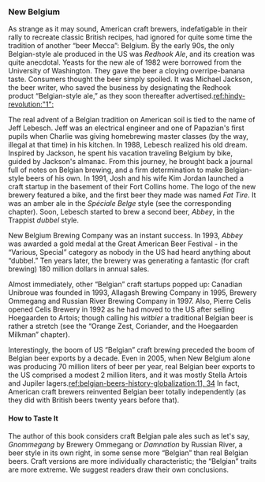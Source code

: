 ### New Belgium

As strange as it may sound, American craft brewers, indefatigable in their rally to recreate classic British recipes, had ignored for quite some time the tradition of another “beer Mecca”: Belgium. By the early 90s, the only Belgian-style ale produced in the US was *Redhook Ale*, and its creation was quite anecdotal. Yeasts for the new ale of 1982 were borrowed from the University of Washington. They gave the beer a cloying overripe-banana taste. Consumers thought the beer simply spoiled. It was Michael Jackson, the beer writer, who saved the business by designating the Redhook product “Belgian-style ale,” as they soon thereafter advertised.[ref:hindy-revolution:"1":]()

The real advent of a Belgian tradition on American soil is tied to the name of Jeff Lebesch. Jeff was an electrical engineer and one of Papazian's first pupils when Charlie was giving homebrewing master classes (by the way, illegal at that time) in his kitchen. In 1988, Lebesch realized his old dream. Inspired by Jackson, he spent his vacation traveling Belgium by bike, guided by Jackson's almanac. From this journey, he brought back a journal full of notes on Belgian brewing, and a firm determination to make Belgian-style beers of his own. In 1991, Josh and his wife Kim Jordan launched a craft startup in the basement of their Fort Collins home. The logo of the new brewery featured a bike, and the first beer they made was named *Fat Tire*. It was an amber ale in the *Spéciale Belge* style (see the corresponding chapter). Soon, Lebesch started to brew a second beer, *Abbey*, in the Trappist *dubbel* style.

New Belgium Brewing Company was an instant success. In 1993, *Abbey* was awarded a gold medal at the Great American Beer Festival - in the “Various, Special” category as nobody in the US had heard anything about “dubbel.” Ten years later, the brewery was generating a fantastic (for craft brewing) 180 million dollars in annual sales.

Almost immediately, other “Belgian” craft startups popped up: Canadian Unibroue was founded in 1993, Allagash Brewing Company in 1995, Brewery Ommegang and Russian River Brewing Company in 1997. Also, Pierre Celis opened Celis Brewery in 1992 as he had moved to the US after selling Hoegaarden to Artois; though calling his *witbier* a traditional Belgian beer is rather a stretch (see the “Orange Zest, Coriander, and the Hoegaarden Milkman” chapter).

Interestingly, the boom of US “Belgian” craft brewing preceded the boom of Belgian beer exports by a decade. Even in 2005, when New Belgium alone was producing 70 million liters of beer per year, real Belgian beer exports to the US comprised a modest 2 million liters, and it was mostly Stella Artois and Jupiler lagers.[ref:belgian-beers-history-globalization:11, 34]() In fact, American craft brewers reinvented Belgian beer totally independently (as they did with British beers twenty years before that).

#### How to Taste It

The author of this book considers craft Belgian pale ales such as let's say, *Gnommegang* by Brewery Ommegang or *Damnation* by Russian River, a beer style in its own right, in some sense more “Belgian” than real Belgian beers. Craft versions are more individually characteristic; the “Belgian” traits are more extreme. We suggest readers draw their own conclusions.

